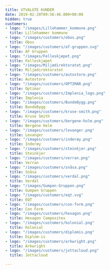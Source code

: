 ```yaml
---
title: UTVALGTE KUNDER
date: 2019-02-20T09:56:46.000+00:00
hidden: true
customers:
- logo: "/images/Lillehammer_kommune.png"
  title: Lillehammer kommune
- logo: "/images/customers/obos.png"
  title: Obos
- logo: "/images/customers/af-gruppen.svg"
  title: AF Gruppen
- logo: "/images/Felleskjøpet.png"
  title: Felleskjøpet
- logo: "/images/Miljødirektoratet.png"
  title: Miljødirektoratet
- logo: "/images/customers/autostore.png"
  title: Autostore
- logo: "/images/customers/OPTIMAR.png"
  title: Optimar
- logo: "/images/customers/Implenia_logo.png"
  title: Implenia
- logo: "/images/customers/BundeBygg.png"
  title: BundeBygg
- logo: "/images/customers/kruse-smith.png"
  title: Kruse Smith
- logo: "/images/customers/bergene-holm.png"
  title: Bergene Holm
- logo: "/images/customers/levanger.png"
  title: Levanger
- logo: "/images/customers/inderøy.png"
  title: Inderøy
- logo: "/images/customers/steinkjer.png"
  title: Steinkjer
- logo: "/images/customers/verran.png"
  title: Verran
- logo: "/images/customers/snåsa.png"
  title: Snåsa
- logo: "/images/customers/verdal.png"
  title: Verdal
- logo: "/images/Gumpen-Gruppen.png"
  title: Gumpen Gruppen
- logo: "/images/customers/eqt.svg"
  title: EQT
- logo: "/images/customers/con-form.png"
  title: Con Form
- logo: "/images/customers/hexagon.png"
  title: Hexagon Composites
- logo: "/images/customers/kolonial.png"
  title: Kolonial
- logo: "/images/customers/diplomis.png"
  title: Diplom-is
- logo: "/images/customers/arkwright.png"
  title: Arkwright
- logo: "/images/customers/jottacloud.png"
  title: Jottacloud

---
```

